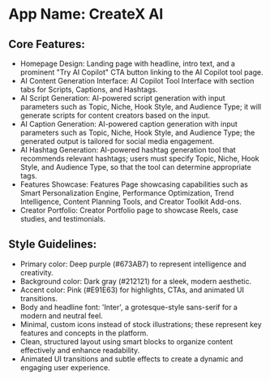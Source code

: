 # **App Name**: CreateX AI

## Core Features:

- Homepage Design: Landing page with headline, intro text, and a prominent "Try AI Copilot" CTA button linking to the AI Copilot tool page.
- AI Content Generation Interface: AI Copilot Tool Interface with section tabs for Scripts, Captions, and Hashtags.
- AI Script Generation: AI-powered script generation with input parameters such as Topic, Niche, Hook Style, and Audience Type; it will generate scripts for content creators based on the input.
- AI Caption Generation: AI-powered caption generation with input parameters such as Topic, Niche, Hook Style, and Audience Type; the generated output is tailored for social media engagement.
- AI Hashtag Generation: AI-powered hashtag generation tool that recommends relevant hashtags; users must specify Topic, Niche, Hook Style, and Audience Type, so that the tool can determine appropriate tags.
- Features Showcase: Features Page showcasing capabilities such as Smart Personalization Engine, Performance Optimization, Trend Intelligence, Content Planning Tools, and Creator Toolkit Add-ons.
- Creator Portfolio: Creator Portfolio page to showcase Reels, case studies, and testimonials.

## Style Guidelines:

- Primary color: Deep purple (#673AB7) to represent intelligence and creativity.
- Background color: Dark gray (#212121) for a sleek, modern aesthetic.
- Accent color: Pink (#E91E63) for highlights, CTAs, and animated UI transitions.
- Body and headline font: 'Inter', a grotesque-style sans-serif for a modern and neutral feel.
- Minimal, custom icons instead of stock illustrations; these represent key features and concepts in the platform.
- Clean, structured layout using smart blocks to organize content effectively and enhance readability.
- Animated UI transitions and subtle effects to create a dynamic and engaging user experience.